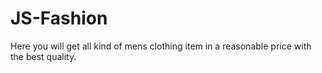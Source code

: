 # JS-Fashion
Here you will get all kind of mens clothing item in a reasonable price with the best quality.

